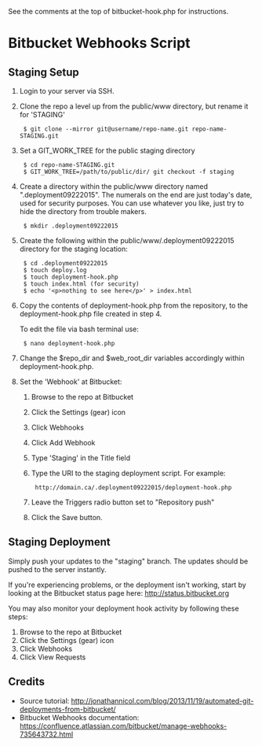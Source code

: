 See the comments at the top of bitbucket-hook.php for instructions.

# Bitbucket Webhooks Script

## Staging Setup

1. Login to your server via SSH.

2. Clone the repo a level up from the public/www directory, but rename it for 'STAGING'

        $ git clone --mirror git@username/repo-name.git repo-name-STAGING.git

3. Set a GIT_WORK_TREE for the public staging directory

        $ cd repo-name-STAGING.git
        $ GIT_WORK_TREE=/path/to/public/dir/ git checkout -f staging

4. Create a directory within the public/www directory named ".deployment09222015". The numerals on the end are just today's date, used for security purposes. You can use whatever you like, just try to hide the directory from trouble makers.

        $ mkdir .deployment09222015

5. Create the following within the public/www/.deployment09222015 directory for the staging location:

        $ cd .deployment09222015
        $ touch deploy.log
        $ touch deployment-hook.php
        $ touch index.html (for security)
        $ echo '<p>nothing to see here</p>' > index.html

6. Copy the contents of deployment-hook.php from the repository, to the deployment-hook.php file created in step 4.

    To edit the file via bash terminal use:

        $ nano deployment-hook.php

7. Change the $repo_dir and $web_root_dir variables accordingly within deployment-hook.php.

8. Set the 'Webhook' at Bitbucket:

    1. Browse to the repo at Bitbucket
    2. Click the Settings (gear) icon
    3. Click Webhooks
    4. Click Add Webhook
    5. Type 'Staging' in the Title field
    6. Type the URI to the staging deployment script. For example:

            http://domain.ca/.deployment09222015/deployment-hook.php

    7. Leave the Triggers radio button set to "Repository push"
    8. Click the Save button.

## Staging Deployment

Simply push your updates to the "staging" branch. The updates should be pushed to the server instantly.

If you're experiencing problems, or the deployment isn't working, start by looking at the Bitbucket status page here: http://status.bitbucket.org

You may also monitor your deployment hook activity by following these steps:

1. Browse to the repo at Bitbucket
2. Click the Settings (gear) icon
3. Click Webhooks
4. Click View Requests


## Credits
* Source tutorial: http://jonathannicol.com/blog/2013/11/19/automated-git-deployments-from-bitbucket/
* Bitbucket Webhooks documentation: https://confluence.atlassian.com/bitbucket/manage-webhooks-735643732.html

